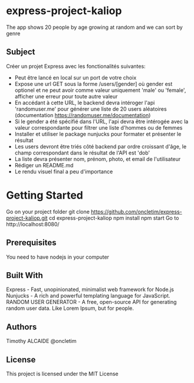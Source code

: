 # express-project-kaliop
The app shows 20 people by age growing at random and we can sort by genre
## Subject
Créer un projet Express avec les fonctionalités suivantes:

- Peut être lancé en local sur un port de votre choix
- Expose une url GET sous la forme /users/[gender] où gender est optionel et ne peut avoir comme valeur uniquement 'male' ou 'female', afficher une erreur pour toute autre valeur
- En accédant à cette URL, le backend devra intéroger l'api 'randomuser.me' pour générer une liste de 20 users aléatoires (documentation https://randomuser.me/documentation)
- Si le gender a été spécifié dans l'URL, l'api devra être intérogée avec la valeur correspondante pour filtrer une liste d'hommes ou de femmes
- Installer et utiliser le package nunjucks pour formater et présenter le résultat
- Les users devront être triés côté backend par ordre croissant d'âge, le champ correspondant dans le résultat de l'API est 'dob'
- La liste devra présenter nom, prénom, photo, et email de l'utilisateur
- Rédiger un README.md
- Le rendu visuel final a peu d'importance

# Getting Started
Go on your project folder
git clone https://github.com/oncletim/express-project-kaliop.git
cd express-project-kaliop
npm install 
npm start 
Go to http://localhost:8080/

## Prerequisites
You need to have nodejs in your computer

## Built With
Express - Fast, unopinionated, minimalist web framework for Node.js
Nunjucks - A rich and powerful templating language for JavaScript.
RANDOM USER GENERATOR - A free, open-source API for generating random user data. Like Lorem Ipsum, but for people.

## Authors
Timothy ALCAIDE @oncletim

## License
This project is licensed under the MIT License
